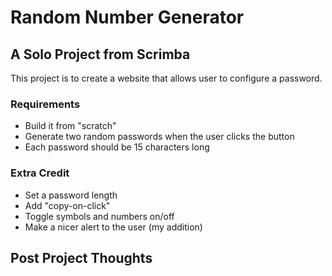 # Random Number Generator
## A Solo Project from Scrimba
This project is to create a website that allows user to configure a password.

### Requirements
- Build it from "scratch"
- Generate two random passwords when the user clicks the button
- Each password should be 15 characters long 

### Extra Credit
- Set a password length
- Add "copy-on-click"
- Toggle symbols and numbers on/off
- Make a nicer alert to the user (my addition)

## Post Project Thoughts